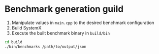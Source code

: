 # Benchmark generation guild

1. Manipulate values in `main.cpp` to the desired benchmark configuration
2. Build SystemX 
3. Execute the built benchmark binary in `build/bin`
``` bash
cd build
./bin/benchmarks /path/to/output/json
```
